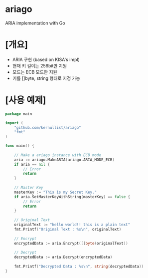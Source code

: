 # ariago
ARIA implementation with Go


# [개요]
- ARIA 구현 (based on KISA's impl)
- 현재 키 길이는 256bit만 지원
- 모드는 ECB 모드만 지원
- 키를 []byte, string 형태로 지정 가능


# [사용 예제]

```go
package main

import (
	"github.com/kernullist/ariago"	
	"fmt"
)

func main() {
	
	// Make a ariago instance with ECB mode
	aria := ariago.MakeARIA(ariago.ARIA_MODE_ECB)		
	if aria == nil {
		// Error
		return
	}
	
	// Master Key
	masterKey := "This is my Secret Key."
	if aria.SetMasterKeyWithString(masterKey) == false {
		// Error
		return
	}
	
	// Original Text
	originalText := "hello world!! this is a plain text"
	fmt.Printf("Original Text : %s\n", originalText)
	
	// Encrypt
	encryptedData := aria.Encrypt([]byte(originalText))
		
	// Decrypt	
	decryptedData := aria.Decrypt(encryptedData)
	
	fmt.Printf("Decrypted Data : %s\n", string(decryptedData))
}
```
